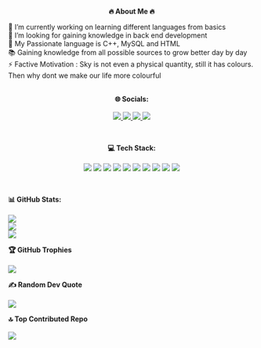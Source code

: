 <p align="center"><b>🔥 About Me 🔥</b></p>
🔭 I’m currently working on learning different languages from basics<br>👀 I’m looking for gaining knowledge in back end development<br>💫 My Passionate language is C++, MySQL and HTML<br>📚 Gaining knowledge from all possible sources to grow better day by day<br>⚡ Factive Motivation : Sky is not even a physical quantity, still it has colours. Then why dont we make our life more colourful

<br>

<p align="center"><br>
  <!-- Socials -->
  <b>🌐 Socials:</b><br><br>
  <a href="https://facebook.com/r_b_shankar">
    <img src="https://img.shields.io/badge/Facebook-%231877F2.svg?logo=Facebook&logoColor=white" />
  </a>
  <a href="https://instagram.com/r_b_shankar">
    <img src="https://img.shields.io/badge/Instagram-%23E4405F.svg?logo=Instagram&logoColor=white" />
  </a>
  <a href="https://linkedin.com/in/barathishankar006">
    <img src="https://img.shields.io/badge/LinkedIn-%230077B5.svg?logo=linkedin&logoColor=white" />
  </a>
  <a href="mailto:barathishankarr@gmail.com">
    <img src="https://img.shields.io/badge/Email-D14836?logo=gmail&logoColor=white" />
  </a>
</p>

<br>

<p align="center">
  <!-- Tech Stack -->
  <b>💻 Tech Stack:</b><br><br>
  <img src="https://img.shields.io/badge/c-%2300599C.svg?style=for-the-badge&logo=c&logoColor=white" />
  <img src="https://img.shields.io/badge/c++-%2300599C.svg?style=for-the-badge&logo=c%2B%2B&logoColor=white" />
  <img src="https://img.shields.io/badge/python-%2314354C.svg?style=for-the-badge&logo=python&logoColor=white" />
  <img src="https://img.shields.io/badge/javascript-%23323330.svg?style=for-the-badge&logo=javascript&logoColor=%23F7DF1E" />
  <img src="https://img.shields.io/badge/java-%23ED8B00.svg?style=for-the-badge&logo=openjdk&logoColor=white" />
  <img src="https://img.shields.io/badge/html5-%23E34F26.svg?style=for-the-badge&logo=html5&logoColor=white" />
  <img src="https://img.shields.io/badge/php-%23777BB4.svg?style=for-the-badge&logo=php&logoColor=white" />
  <img src="https://img.shields.io/badge/mysql-4479A1.svg?style=for-the-badge&logo=mysql&logoColor=white" />
  <img src="https://img.shields.io/badge/github-%23121011.svg?style=for-the-badge&logo=github&logoColor=white" />
  <img src="https://img.shields.io/badge/Adobe%20Acrobat%20Reader-EC1C24.svg?style=for-the-badge&logo=Adobe%20Acrobat%20Reader&logoColor=white" />
</p><br>

<p align="center">

  <!-- GitHub Stats -->
  <b>📊 GitHub Stats:</b><br><br>
  <img src="https://github-readme-stats.vercel.app/api?username=BarathiShankar&theme=dark&hide_border=false&include_all_commits=true&count_private=false" /><br>
  <img src="https://nirzak-streak-stats.vercel.app/?user=BarathiShankar&theme=dark&hide_border=false" /><br>
  <img src="https://github-readme-stats.vercel.app/api/top-langs/?username=BarathiShankar&theme=dark&hide_border=false&include_all_commits=true&count_private=false&layout=compact" />

</p>

<p align="center">

  <!-- GitHub Trophies -->
  <b>🏆 GitHub Trophies</b><br><br>
  <img src="https://github-profile-trophy.vercel.app/?username=BarathiShankar&theme=radical&no-frame=true&no-bg=false&margin-w=4" />

</p>

<p align="center">

  <!-- Random Dev Quote -->
  <b>✍️ Random Dev Quote</b><br><br>
  <img src="https://quotes-github-readme.vercel.app/api?type=horizontal&theme=radical" />

</p>

<p align="center">

  <!-- Top Contributed Repo -->
  <b>🔝 Top Contributed Repo</b><br><br>
  <img src="https://github-contributor-stats.vercel.app/api?username=BarathiShankar&limit=5&theme=dark&combine_all_yearly_contributions=true" />

</p>


